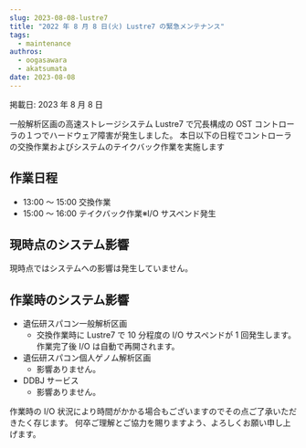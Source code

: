 ```yaml
---
slug: 2023-08-08-lustre7
title: "2022 年 8 月 8 日(火) Lustre7 の緊急メンテナンス"
tags:
  - maintenance
authros:
  - oogasawara
  - akatsumata
date: 2023-08-08
---
```


掲載日: 2023 年 8 月 8 日


一般解析区画の高速ストレージシステム Lustre7 で冗長構成の OST コントローラの１つでハードウェア障害が発生しました。
本日以下の日程でコントローラの交換作業およびシステムのテイクバック作業を実施します

## 作業日程

- 13:00 ～ 15:00 交換作業
- 15:00 ～ 16:00 テイクバック作業※I/O サスペンド発生

## 現時点のシステム影響

現時点ではシステムへの影響は発生していません。

## 作業時のシステム影響

- 遺伝研スパコン一般解析区画
    - 交換作業時に Lustre7 で 10 分程度の I/O サスペンドが 1 回発生します。作業完了後 I/O は自動で再開されます。
- 遺伝研スパコン個人ゲノム解析区画
    - 影響ありません。
- DDBJ サービス
    - 影響ありません。

作業時の I/O 状況により時間がかかる場合もございますのでその点ご了承いただきたく存じます。
何卒ご理解とご協力を賜りますよう、よろしくお願い申し上げます。
